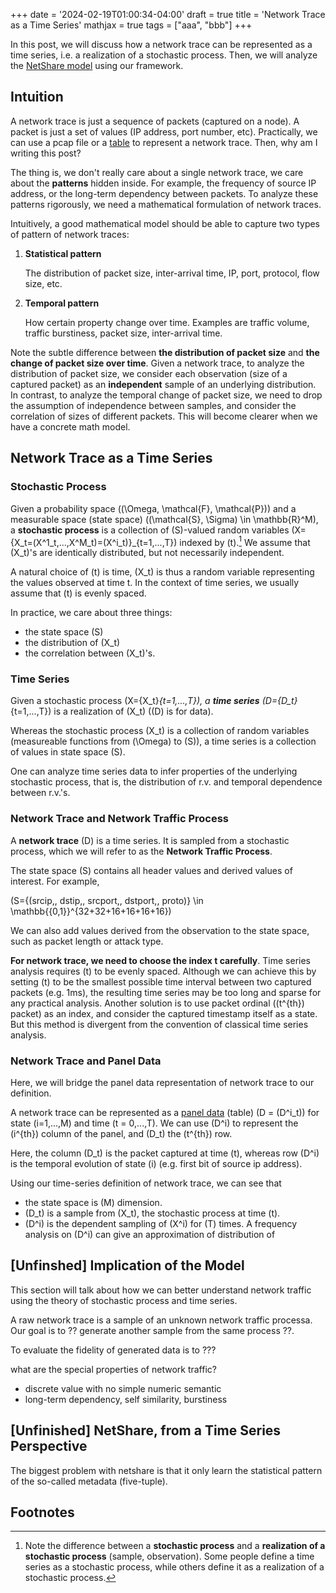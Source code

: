 +++
date = '2024-02-19T01:00:34-04:00'
draft = true
title = 'Network Trace as a Time Series'
mathjax = true
tags = ["aaa", "bbb"]
+++

In this post, we will discuss how a network trace can be represented as a time series, i.e. a realization of a stochastic process. Then, we will analyze the [NetShare model]() using our framework.

## Intuition

A network trace is just a sequence of packets (captured on a node). A packet is just a set of values (IP address, port number, etc). Practically, we can use a pcap file or a [table](https://en.wikipedia.org/wiki/Panel_data) to represent a network trace. Then, why am I writing this post?

The thing is, we don't really care about a single network trace, we care about the **patterns** hidden inside. For example, the frequency of source IP address, or the long-term dependency between packets. To analyze these patterns rigorously, we need a mathematical formulation of network traces.

Intuitively, a good mathematical model should be able to capture two types of pattern of network traces:

1. **Statistical pattern**

    The distribution of packet size, inter-arrival time, IP, port, protocol, flow size, etc.

2. **Temporal pattern**

    How certain property change over time. Examples are traffic volume, traffic burstiness, packet size, inter-arrival time. 

Note the subtle difference between **the distribution of packet size** and **the change of packet size over time**. Given a network trace, to analyze the distribution of packet size, we consider each observation (size of a captured packet) as an **independent** sample of an underlying distribution. In contrast, to analyze the temporal change of packet size, we need to drop the assumption of independence between samples, and consider the correlation of sizes of different packets. This will become clearer when we have a concrete math model.

## Network Trace as a Time Series

### Stochastic Process
Given a probability space \((\Omega, \mathcal{F}, \mathcal{P})\) and a measurable space (state space) \((\mathcal{S}, \Sigma) \in \mathbb{R}^M\), a **stochastic process** is a collection of \(S\)-valued random variables \(X=\{X_t=(X^1_t,...,X^M_t)=(X^i_t)\}_{t=1,...,T}\) indexed by \(t\).[^1] We assume that \(X_t\)'s are identically distributed, but not necessarily independent.

A natural choice of \(t\) is time, \(X_t\) is thus a random variable representing the values observed at time t. In the context of time series, we usually assume that \(t\) is evenly spaced.

In practice, we care about three things: 
- the state space \(S\)
- the distribution of \(X_t\)
- the correlation between \(X_t\)'s. 

### Time Series
Given a stochastic process \(X=\{X_t\}_{t=1,...,T}\), a **time series** \(D=\{D_t\}_{t=1,...,T}\) is a realization of \(X_t\) (\(D\) is for data). 

Whereas the stochastic process \(X_t\) is a collection of random variables (measureable functions from \(\Omega\) to \(S\)), a time series is a collection of values in state space \(S\).

One can analyze time series data to infer properties of the underlying stochastic process, that is, the distribution of r.v. and temporal dependence between r.v.'s.

### Network Trace and Network Traffic Process
A **network trace** \(D\) is a time series. It is sampled from a stochastic process, which we will refer to as the **Network Traffic Process**. 

The state space \(S\) contains all header values and derived values of interest. For example, 

\(S=\{(srcip,\, dstip,\, srcport,\, dstport,\, proto)\} \in \mathbb{\{0,1\}}^{32+32+16+16+16+16}\) 

We can also add values derived from the observation to the state space, such as packet length or attack type.

**For network trace, we need to choose the index t carefully**. Time series analysis requires \(t\) to be evenly spaced. Although we can achieve this by setting \(t\) to be the smallest possible time interval between two captured packets (e.g. 1ms), the resulting time series may be too long and sparse for any practical analysis. Another solution is to use packet ordinal (\(t^{th}\) packet) as an index, and consider the captured timestamp itself as a state. But this method is divergent from the convention of classical time series analysis.

### Network Trace and Panel Data

Here, we will bridge the panel data representation of network trace to our definition.

A network trace can be represented as a [panel data](https://en.wikipedia.org/wiki/Panel_data) (table) \(D = (D^i_t)\) for state \(i=1,...,M\) and time \(t = 0,...,T\). We can use \(D^i\) to represent the \(i^{th}\) column of the panel, and \(D_t\) the \(t^{th}\) row. 

Here, the column \(D_t\) is the packet captured at time \(t\), whereas row \(D^i\) is the temporal evolution of state \(i\) (e.g. first bit of source ip address).

Using our time-series definition of network trace, we can see that 
- the state space is \(M\) dimension.
- \(D_t\) is a sample from \(X_t\), the stochastic process at time \(t\).
- \(D^i\) is the dependent sampling of \(X^i\) for \(T\) times. A frequency analysis on \(D^i\) can give an approximation of distribution of 

## [Unfinshed] Implication of the Model


This section will talk about how we can better understand network traffic using the theory of stochastic process and time series.

A raw network trace is a sample of an unknown network traffic processa. Our goal is to ?? generate another sample from the same process ??.

To evaluate the fidelity of generated data is to ???

what are the special properties of network traffic?
- discrete value with no simple numeric semantic
- long-term dependency, self similarity, burstiness


## [Unfinished] NetShare, from a Time Series Perspective

The biggest problem with netshare is that it only learn the statistical pattern of the so-called metadata (five-tuple).

## Footnotes

[^1]:Note the difference between a **stochastic process** and a **realization  of a stochastic process** (sample, observation). Some people define a time series as a stochastic process, while others define it as a realization of a stochastic process. 
